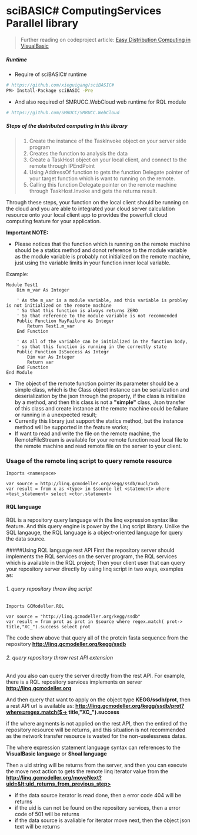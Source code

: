 # sciBASIC# ComputingServices Parallel library

> Further reading on codeproject article: [Easy Distribution Computing in VisualBasic](http://www.codeproject.com/Articles/1076209/Easy-Distribution-Computing-in-VisualBasic)

##### Runtime

+ Require of sciBASIC# runtime

```bash
# https://github.com/xieguigang/sciBASIC#
PM> Install-Package sciBASIC -Pre
```

+ And also required of SMRUCC.WebCloud web runtime for RQL module

```bash
# https://github.com/SMRUCC/SMRUCC.WebCloud
```

##### Steps of the distributed computing in this library

> 1. Create the instance of the TaskInvoke object on your server side program
> 2. Creates the function to analysis the data
> 3. Create a TaskHost object on your local client, and connect to the remote through IPEndPoint
> 4. Using AddressOf function to gets the function Delegate pointer of your target function which is want to running on the remote.
> 5. Calling this function Delegate pointer on the remote machine through TaskHost.Invoke and gets the returns result.

Through these steps, your function on the local client should be running on the cloud and you are able to integrated your cloud server calculation resource onto your local client app to provides the powerfull cloud computing feature for your application.

**Important NOTE:**

+ Please notices that the function which is running on the remote machine should be a statics method and donot reference to the module variable as the module variable is probably not initialized on the remote machine, just using the variable limits in your function inner local variable.

Example:

```vbnet
Module Test1
    Dim m_var As Integer

    ' As the m_var is a module variable, and this variable is probley is not initialized on the remote machine
    ' So that this function is always returns ZERO
    ' So that reference to the module variable is not recommended
    Public Function MayFailure As Integer
        Return Test1.m_var
    End Function

    ' As all of the variable can be initialized in the function body, 
    ' so that this function is running in the correctly state
    Public Function IsSuccess As Integr
     	Dim var As Integer
        Return var
    End Function
End Module
```

+ The object of the remote function pointer its parameter should be a simple class, which is the Class object instance can be serialization and deserialization by the json through the property, if the class is initialize by a method, and then this class is not a **"simple"** class, Json transfer of this class and create instance at the remote machine could be failure or running in a unexpected result;
+ Currently this library just support the statics method, but the instance method will be supported in the feature works;
+ If want to read and write the file on the remote machine, the RemoteFileStream is available for your remote function read local file to the remote machine and read remote file on the server to your client.


### Usage of the remote linq script to query remote resource

```vbnet
Imports <namespace>

var source = http://linq.gcmodeller.org/kegg/ssdb/nucl/xcb
var result = from x as <type> in $source let <statement> where <test_statement> select <ctor.statement>
```

#### RQL language

RQL is a repository query language with the linq expression syntax like feature. And this query engine is power by the Linq script library.
Unlike the SQL langauge, the RQL language is a object-oriented language for query the data source.


#####Using RQL language rest API
First the repository server should implements the RQL services on the server program, the RQL services which is available  in the RQL project;
Then your client user that can query your repository server directly by using linq script in two ways, examples as:

###### 1. query repository throw linq script

```vbnet
Imports GCModeller.RQL

var source = "http://linq.gcmodeller.org/kegg/ssdb"
var result = from prot as prot in $source where regex.match( prot-> title,"XC_").success select prot
```

The code show above that query all of the protein fasta sequence from the repository **http://linq.gcmodeller.org/kegg/ssdb**

###### 2. query repository throw rest API extension
And you also can query the server directly from the rest API.
For example, there is a RQL repository services implements on server
**http://linq.gcmodeller.org**

And then query that want to apply on the object type **KEGG/ssdb/prot**, then a rest API url is available as:
**http://linq.gcmodeller.org/kegg/ssdb/prot?where=regex.match($-> title,"XC_").success**

if the where argments is not applied on the rest API, then the entired of the repository resource will be returns, and this situation is not recommended as the network transfer resource is wasted for the non-uselessness datas.

The where expression statement language syntax can references to the **VisualBasic language** or **Shoal language**

Then a uid string will be returns from the server, and then you can execute the move next action to gets the remote linq iterator value from the
**http://linq.gcmodeller.org/moveNext?uid=&lt;uid_returns_from_previous_step>**

+ if the data source iterator is read done, then a error code 404 will be returns
+ if the uid is can not be found on the repository services, then a error code of 501 will be returns
+ if the data source is avaliable for iterator move next, then the object json text will be returns

